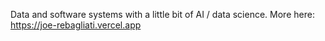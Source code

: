 Data and software systems with a little bit of AI / data science. 
More here: https://joe-rebagliati.vercel.app
